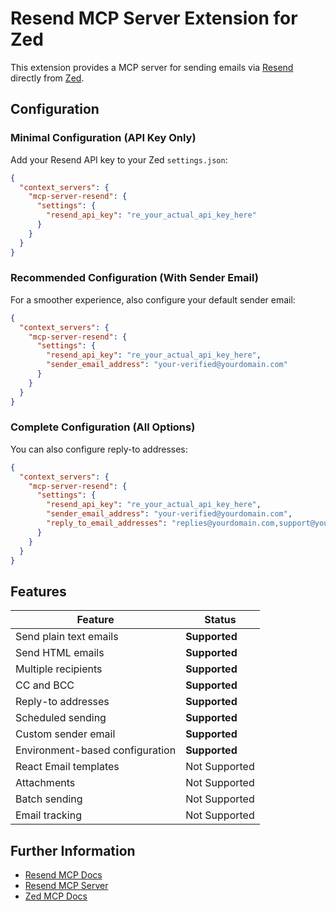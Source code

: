 # Resend MCP Server Extension for Zed

This extension provides a MCP server for sending emails via [Resend](https://resend.com) directly from [Zed](https://zed.dev).

## Configuration

### Minimal Configuration (API Key Only)

Add your Resend API key to your Zed `settings.json`:

```json
{
  "context_servers": {
    "mcp-server-resend": {
      "settings": {
        "resend_api_key": "re_your_actual_api_key_here"
      }
    }
  }
}
```

### Recommended Configuration (With Sender Email)

For a smoother experience, also configure your default sender email:

```json
{
  "context_servers": {
    "mcp-server-resend": {
      "settings": {
        "resend_api_key": "re_your_actual_api_key_here",
        "sender_email_address": "your-verified@yourdomain.com"
      }
    }
  }
}
```

### Complete Configuration (All Options)

You can also configure reply-to addresses:

```json
{
  "context_servers": {
    "mcp-server-resend": {
      "settings": {
        "resend_api_key": "re_your_actual_api_key_here",
        "sender_email_address": "your-verified@yourdomain.com",
        "reply_to_email_addresses": "replies@yourdomain.com,support@yourdomain.com"
      }
    }
  }
}
```

## Features

| Feature | Status |
|---------|--------|
| Send plain text emails | **Supported** |
| Send HTML emails | **Supported** |
| Multiple recipients | **Supported** |
| CC and BCC | **Supported** |
| Reply-to addresses | **Supported** |
| Scheduled sending | **Supported** |
| Custom sender email | **Supported** |
| Environment-based configuration | **Supported** |
| React Email templates | Not Supported |
| Attachments | Not Supported |
| Batch sending | Not Supported |
| Email tracking | Not Supported |

## Further Information

- [Resend MCP Docs](https://resend.com/docs/knowledge-base/mcp-server)
- [Resend MCP Server](https://github.com/resend/mcp-send-email)
- [Zed MCP Docs](https://zed.dev/docs/assistant/model-context-protocol)
